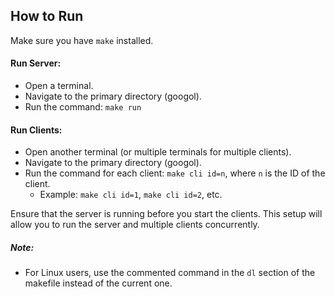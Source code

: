 ## How to Run

Make sure you have `make` installed.

#### Run Server:

- Open a terminal.
- Navigate to the primary directory (googol).
- Run the command: `make run`

#### Run Clients:

- Open another terminal (or multiple terminals for multiple clients).
- Navigate to the primary directory (googol).
- Run the command for each client: `make cli id=n`, where `n` is the ID of the client.
  - Example: `make cli id=1`, `make cli id=2`, etc.

Ensure that the server is running before you start the clients. This setup will allow you to run the server and multiple clients concurrently.

##### Note:

- For Linux users, use the commented command in the `dl` section of the makefile instead of the current one.
